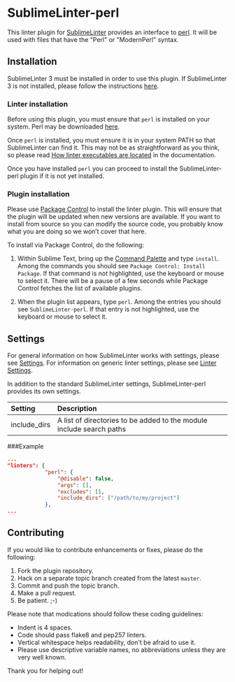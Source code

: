 SublimeLinter-perl
==================

This linter plugin for [SublimeLinter](https://github.com/SublimeLinter/SublimeLinter3) provides an interface to [perl](http://www.perl.org/). It will be used with files that have the "Perl" or "ModernPerl" syntax.

## Installation
SublimeLinter 3 must be installed in order to use this plugin. If SublimeLinter 3 is not installed, please follow the instructions [here](http://sublimelinter.readthedocs.org/en/latest/installation.html).

### Linter installation
Before using this plugin, you must ensure that `perl` is installed on your system. Perl may be downloaded [here](http://www.perl.org/get.html).

Once `perl` is installed, you must ensure it is in your system PATH so that SublimeLinter can find it. This may not be as straightforward as you think, so please read [How linter executables are located](http://sublimelinter.readthedocs.org/en/latest/usage.html#how-linter-executables-are-located) in the documentation.

Once you have installed `perl` you can proceed to install the SublimeLinter-perl plugin if it is not yet installed.

### Plugin installation
Please use [Package Control](https://sublime.wbond.net/installation) to install the linter plugin. This will ensure that the plugin will be updated when new versions are available. If you want to install from source so you can modify the source code, you probably know what you are doing so we won’t cover that here.

To install via Package Control, do the following:

1. Within Sublime Text, bring up the [Command Palette](http://docs.sublimetext.info/en/sublime-text-3/extensibility/command_palette.html) and type `install`. Among the commands you should see `Package Control: Install Package`. If that command is not highlighted, use the keyboard or mouse to select it. There will be a pause of a few seconds while Package Control fetches the list of available plugins.

1. When the plugin list appears, type `perl`. Among the entries you should see `SublimeLinter-perl`. If that entry is not highlighted, use the keyboard or mouse to select it.

## Settings
For general information on how SublimeLinter works with settings, please see [Settings](http://sublimelinter.readthedocs.org/en/latest/settings.html). For information on generic linter settings, please see [Linter Settings](http://sublimelinter.readthedocs.org/en/latest/linter_settings.html).

In addition to the standard SublimeLinter settings, SublimeLinter-perl provides its own settings.

|Setting|Description|
|:------|:----------|
|include_dirs|A list of directories to be added to the module include search paths|

###Example

```json
...
"linters": {
            "perl": {
                "@disable": false,
                "args": [],
                "excludes": [],
                "include_dirs": ["/path/to/my/project"]
            },
...
```


## Contributing
If you would like to contribute enhancements or fixes, please do the following:

1. Fork the plugin repository.
1. Hack on a separate topic branch created from the latest `master`.
1. Commit and push the topic branch.
1. Make a pull request.
1. Be patient.  ;-)

Please note that modications should follow these coding guidelines:

- Indent is 4 spaces.
- Code should pass flake8 and pep257 linters.
- Vertical whitespace helps readability, don't be afraid to use it.
- Please use descriptive variable names, no abbreviations unless they are very well known.

Thank you for helping out!
